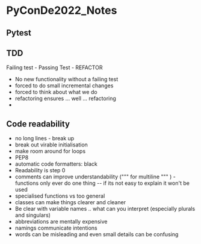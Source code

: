 # PyConDe2022_Notes


## Pytest

## TDD 

Failing test - Passing Test - REFACTOR

- No new functionality without a failing test
- forced to do small incremental changes
- forced to think about what we do
- refactoring ensures ... well ... refactoring
- 


## Code readability

- no long lines - break up 
- break out virable initialisation
- make room around for loops
- PEP8
- automatic code formatters: black
- Readability is step 0
- comments can improve understandability (""" for multiline """ )
-functions only ever do one thing -- if its not easy to explain it won't be used
- specialised functions vs too general
- classes can make things clearer and cleaner
- Be clear with variable names .. what can you interpret (especially plurals and singulars)
- abbreviations are mentally expensive
- namings communicate intentions
- words can be misleading and even small details can be confusing

